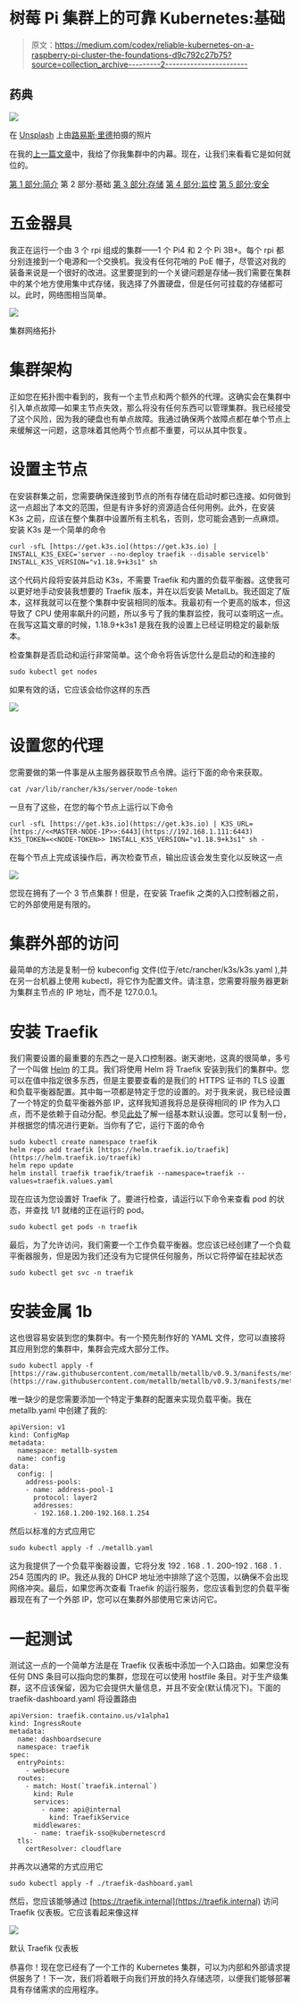 # 树莓 Pi 集群上的可靠 Kubernetes:基础

> 原文：<https://medium.com/codex/reliable-kubernetes-on-a-raspberry-pi-cluster-the-foundations-d9c792c27b75?source=collection_archive---------2----------------------->

## 药典

![](img/db2946911b32029a0679b1bb0c6df417.png)

在 [Unsplash](https://unsplash.com?utm_source=medium&utm_medium=referral) 上由[路易斯·里德](https://unsplash.com/@_louisreed?utm_source=medium&utm_medium=referral)拍摄的照片

在我的[上一篇文章](https://scott-jones4k.medium.com/reliable-kubernetes-on-a-raspberry-pi-cluster-introduction-cbdca4e759fb)中，我给了你我集群中的内幕。现在，让我们来看看它是如何就位的。

[第 1 部分:简介](https://scott-jones4k.medium.com/reliable-kubernetes-on-a-raspberry-pi-cluster-introduction-cbdca4e759fb)
第 2 部分:基础
[第 3 部分:存储](https://scott-jones4k.medium.com/reliable-kubernetes-on-a-raspberry-pi-cluster-storage-ff2848d331df)
[第 4 部分:监控](https://scott-jones4k.medium.com/reliable-kubernetes-on-a-raspberry-pi-cluster-monitoring-a771b497d4d3)
[第 5 部分:安全](https://scott-jones4k.medium.com/reliable-kubernetes-on-a-raspberry-pi-cluster-security-ef62cca74d78)

# 五金器具

我正在运行一个由 3 个 rpi 组成的集群——1 个 Pi4 和 2 个 Pi 3B+。每个 rpi 都分别连接到一个电源和一个交换机。我没有任何花哨的 PoE 帽子，尽管这对我的装备来说是一个很好的改进。这里要提到的一个关键问题是存储—我们需要在集群中的某个地方使用集中式存储，我选择了外置硬盘，但是任何可挂载的存储都可以。此时，网络图相当简单。

![](img/65ea86422d9e45fa364367cf11187b3e.png)

集群网络拓扑

# 集群架构

正如您在拓扑图中看到的，我有一个主节点和两个额外的代理。这确实会在集群中引入单点故障—如果主节点失效，那么将没有任何东西可以管理集群。我已经接受了这个风险，因为我的硬盘也有单点故障。我通过确保两个故障点都在单个节点上来缓解这一问题，这意味着其他两个节点都不重要，可以从其中恢复。

# 设置主节点

在安装群集之前，您需要确保连接到节点的所有存储在启动时都已连接。如何做到这一点超出了本文的范围，但是有许多好的资源适合任何用例。此外，在安装 K3s 之前，应该在整个集群中设置所有主机名，否则，您可能会遇到一点麻烦。安装 K3s 是一个简单的命令

```
curl -sfL [https://get.k3s.io](https://get.k3s.io) | INSTALL_K3S_EXEC='server --no-deploy traefik --disable servicelb' INSTALL_K3S_VERSION="v1.18.9+k3s1" sh
```

这个代码片段将安装并启动 K3s，不需要 Traefik 和内置的负载平衡器。这使我可以更好地手动安装我想要的 Traefik 版本，并在以后安装 MetalLb。我还固定了版本，这样我就可以在整个集群中安装相同的版本。我最初有一个更高的版本，但这导致了 CPU 使用率飙升的问题，所以多亏了我的集群监控，我可以查明这一点。在我写这篇文章的时候，1.18.9+k3s1 是我在我的设置上已经证明稳定的最新版本。

检查集群是否启动和运行非常简单。这个命令将告诉您什么是启动的和连接的

```
sudo kubectl get nodes
```

如果有效的话，它应该会给你这样的东西

![](img/6a37ad5f5dca5a2030ba2af16715ef18.png)

# 设置您的代理

您需要做的第一件事是从主服务器获取节点令牌。运行下面的命令来获取。

```
cat /var/lib/rancher/k3s/server/node-token
```

一旦有了这些，在您的每个节点上运行以下命令

```
curl -sfL [https://get.k3s.io](https://get.k3s.io) | K3S_URL=[https://<<MASTER-NODE-IP>>:6443](https://192.168.1.111:6443) K3S_TOKEN=<<NODE-TOKEN>> INSTALL_K3S_VERSION="v1.18.9+k3s1" sh -
```

在每个节点上完成该操作后，再次检查节点，输出应该会发生变化以反映这一点

![](img/29f9d2afb3bd19335a164e39aebf6466.png)

您现在拥有了一个 3 节点集群！但是，在安装 Traefik 之类的入口控制器之前，它的外部使用是有限的。

# 集群外部的访问

最简单的方法是复制一份 kubeconfig 文件(位于/etc/rancher/k3s/k3s.yaml ),并在另一台机器上使用 kubectl，将它作为配置文件。请注意，您需要将服务器更新为集群主节点的 IP 地址，而不是 127.0.0.1。

# 安装 Traefik

我们需要设置的最重要的东西之一是入口控制器。谢天谢地，这真的很简单，多亏了一个叫做 [Helm](https://helm.sh/) 的工具。我们将使用 Helm 将 Traefik 安装到我们的集群中。您可以在值中指定很多东西，但是主要要查看的是我们的 HTTPS 证书的 TLS 设置和负载平衡器配置。其中每一项都是特定于您的设置的。对于我来说，我已经设置了一个特定的负载平衡器外部 IP，这样我知道我将总是获得相同的 IP 作为入口点，而不是依赖于自动分配。参见[此处](https://github.com/traefik/traefik-helm-chart/blob/master/traefik/values.yaml)了解一组基本默认设置。您可以复制一份，并根据您的情况进行更新。当你有了它，运行下面的命令

```
sudo kubectl create namespace traefik
helm repo add traefik [https://helm.traefik.io/traefik](https://helm.traefik.io/traefik)
helm repo update
helm install traefik traefik/traefik --namespace=traefik --values=traefik.values.yaml
```

现在应该为您设置好 Traefik 了。要进行检查，请运行以下命令来查看 pod 的状态，并查找 1/1 就绪的正在运行的 pod。

```
sudo kubectl get pods -n traefik
```

最后，为了允许访问，我们需要一个工作负载平衡器。您应该已经创建了一个负载平衡器服务，但是因为我们还没有为它提供任何服务，所以它将停留在挂起状态

```
sudo kubectl get svc -n traefik
```

# 安装金属 1b

这也很容易安装到您的集群中。有一个预先制作好的 YAML 文件，您可以直接将其应用到您的集群中，集群会完成大部分工作。

```
sudo kubectl apply -f [https://raw.githubusercontent.com/metallb/metallb/v0.9.3/manifests/metallb.yaml](https://raw.githubusercontent.com/metallb/metallb/v0.9.3/manifests/metallb.yaml)
```

唯一缺少的是您需要添加一个特定于集群的配置来实现负载平衡。我在 metallb.yaml 中创建了我的:

```
apiVersion: v1
kind: ConfigMap
metadata:
  namespace: metallb-system
  name: config
data:
  config: |
    address-pools:
    - name: address-pool-1
      protocol: layer2
      addresses:
      - 192.168.1.200-192.168.1.254
```

然后以标准的方式应用它

```
sudo kubectl apply -f ./metallb.yaml
```

这为我提供了一个负载平衡器设置，它将分发 192 . 168 . 1 . 200–192 . 168 . 1 . 254 范围内的 IP。我还从我的 DHCP 地址池中排除了这个范围，以确保不会出现网络冲突。最后，如果您再次查看 Traefik 的运行服务，您应该看到您的负载平衡器现在有了一个外部 IP，您可以在集群外部使用它来访问它。

# 一起测试

测试这一点的一个简单方法是在 Traefik 仪表板中添加一个入口路由。如果您没有任何 DNS 条目可以指向您的集群，您现在可以使用 hostfile 条目。对于生产级集群，这不应该保留，因为它会提供大量信息，并且不安全(默认情况下)。下面的 traefik-dashboard.yaml 将设置路由

```
apiVersion: traefik.containo.us/v1alpha1
kind: IngressRoute
metadata:
  name: dashboardsecure
  namespace: traefik
spec:
  entryPoints:
    - websecure
  routes:
    - match: Host(`traefik.internal`)
      kind: Rule
      services:
        - name: api@internal
          kind: TraefikService
      middlewares:
      - name: traefik-sso@kubernetescrd
  tls:
    certResolver: cloudflare
```

并再次以通常的方式应用它

```
sudo kubectl apply -f ./traefik-dashboard.yaml
```

然后，您应该能够通过 [https://traefik.internal](https://traefik.internal) 访问 Traefik 仪表板。它应该看起来像这样

![](img/fcf2ffe71bd5fa546e90cf8fa9f3eee4.png)

默认 Traefik 仪表板

恭喜你！现在您已经有了一个工作的 Kubernetes 集群，可以为内部和外部请求提供服务了！下一次，我们将着眼于向我们开放的持久存储选项，以便我们能够部署具有存储需求的应用程序。